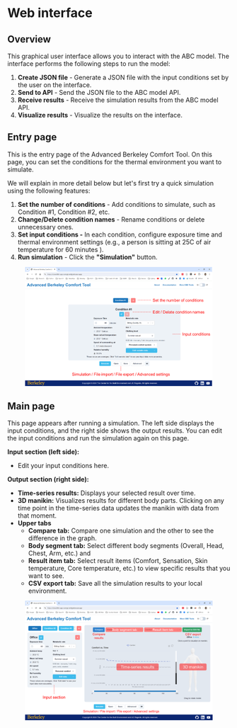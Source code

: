 # Web interface

## Overview

This graphical user interface allows you to interact with the ABC model. The interface performs the following steps to run the model:

1. **Create JSON file** - Generate a JSON file with the input conditions set by the user on the interface.
2. **Send to API** - Send the JSON file to the ABC model API.
3. **Receive results** - Receive the simulation results from the ABC model API.
4. **Visualize results** - Visualize the results on the interface.

## Entry page

This is the entry page of the Advanced Berkeley Comfort Tool. On this page, you can set the conditions for the thermal environment you want to simulate.&#x20;

We will explain in more detail below but let's first try a quick simulation using the following features:

1. **Set the number of conditions** - Add conditions to simulate, such as Condition #1, Condition #2, etc.
2. **Change/Delete condition names** - Rename conditions or delete unnecessary ones.
3. **Set input conditions -** In each condition, configure exposure time and thermal environment settings (e.g., a person is sitting at 25C of air temperature for 60 minutes ).&#x20;
4. **Run simulation** - Click the **"Simulation"** button.

<figure><img src="../../.gitbook/assets/image (64).png" alt=""><figcaption></figcaption></figure>

## Main page

This page appears after running a simulation. The left side displays the input conditions, and the right side shows the output results. You can edit the input conditions and run the simulation again on this page.

**Input section (left side):**

* Edit your input conditions here.

**Output section (right side):**

* **Time-series results:** Displays your selected result over time.
* **3D manikin:** Visualizes results for different body parts. Clicking on any time point in the time-series data updates the manikin with data from that moment.
* **Upper tabs**
  * **Compare tab:** Compare one simulation and the other to see the difference in the graph.
  * **Body segment tab:** Select different body segments (Overall, Head, Chest, Arm, etc.) and&#x20;
  * **Result item tab:** Select result items (Comfort, Sensation, Skin temperature, Core temperature, etc.) to view specific results that you want to see.
  * **CSV export tab:** Save all the simulation results to your local environment.

<figure><img src="../../.gitbook/assets/image (65).png" alt=""><figcaption></figcaption></figure>
